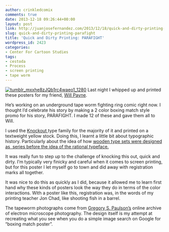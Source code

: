 ```yaml
---
author: crinkledcomix
comments: true
date: 2013-12-18 09:26:44+00:00
layout: post
link: http://juanjosefernandez.com/2013/12/18/quick-and-dirty-printing-parafight/
slug: quick-and-dirty-printing-parafight
title: 'Quick and Dirty Printing: PARAFIGHT'
wordpress_id: 2423
categories:
- Center For Cartoon Studies
tags:
- cestoda
- Process
- screen printing
- tape worm
---
```


[![tumblr_mxxhe8zJQb1rc4waeo1_1280](http://fernandezjuanjose.files.wordpress.com/2013/12/tumblr_mxxhe8zjqb1rc4waeo1_1280.jpg)](http://fernandezjuanjose.files.wordpress.com/2013/12/tumblr_mxxhe8zjqb1rc4waeo1_1280.jpg)
Last night I whipped up and printed these posters for my friend, [Will Payne](http://williamkpayne.tumblr.com/).

He’s working on an underground tape worm fighting ring comic right now. I thought I’d celebrate his story by making a 2 color boxing match style promo for his story, PARAFIGHT. I made 12 of these and gave them all to Will.

I used the [Knockout ](http://www.typography.com/fonts/knockout/overview/)type family for the majority of it and printed on a textweight yellow stock. Doing this, I learnt a little bit about typographic history. Particularly about the idea of how [wooden type sets were designed as  series before the idea of the rational typeface.](http://www.typography.com/fonts/champion-gothic/overview/)

It was really fun to step up to the challenge of knocking this out, quick and dirty. I’m typically very finicky and careful when it comes to screen printing, but for this poster I let myself go to town and did away with registration marks all together.

It was nice to do this as quickly as I did, because it allowed me to learn first hand why these kinds of posters look the way they do in terms of the color interactions. With a poster like this, registration was, in the words of my printing teacher Jon Chad, like shooting fish in a barrel.

The tapeworm photographs come from [Gregory S. Paulson’s](http://webspace.ship.edu/gspaul/cestoda.html) online archive of electron microscope photography. The design itself is my attempt at recreating what you see when you do a simple image search on Google for “boxing match poster”.
